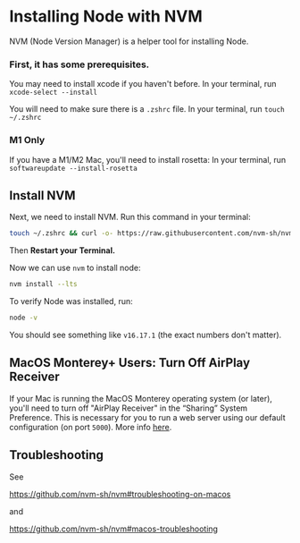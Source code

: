 # Installing Node with NVM

NVM (Node Version Manager) is a helper tool for installing Node.

### First, it has some prerequisites.
You may need to install xcode if you haven't before.
In your terminal, run `xcode-select --install`

You will need to make sure there is a `.zshrc` file.
In your terminal, run `touch ~/.zshrc`

### M1 Only
If you have a M1/M2 Mac, you'll need to install rosetta:
In your terminal, run `softwareupdate --install-rosetta`


## Install NVM
Next, we need to install NVM. Run this command in your terminal:

```sh
touch ~/.zshrc && curl -o- https://raw.githubusercontent.com/nvm-sh/nvm/v0.39.1/install.sh | bash
```

Then **Restart your Terminal.**

Now we can use `nvm` to install node:

```sh
nvm install --lts
```

To verify Node was installed, run:

```sh
node -v
```

You should see something like `v16.17.1` (the exact numbers don't matter).

## MacOS Monterey+ Users: Turn Off AirPlay Receiver

If your Mac is running the MacOS Monterey operating system (or later), you'll need to turn off "AirPlay Receiver" in the “Sharing” System Preference. This is necessary for you to run a web server using our default configuration (on port `5000`). More info [here](https://developer.apple.com/forums/thread/682332).

## Troubleshooting

See 

https://github.com/nvm-sh/nvm#troubleshooting-on-macos

and

https://github.com/nvm-sh/nvm#macos-troubleshooting
